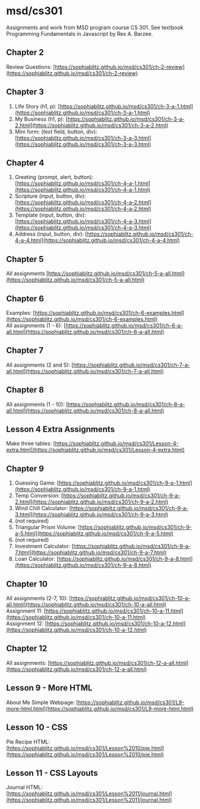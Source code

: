 # msd/cs301
Assignments and work from MSD program course CS 301. See textbook Programming Fundamentals in Javascript by Rex A. Barzee.

## Chapter 2
Review Questions: [https://sophiablitz.github.io/msd/cs301/ch-2-review](https://sophiablitz.github.io/msd/cs301/ch-2-review)

## Chapter 3
1. Life Story (h1, p): [https://sophiablitz.github.io/msd/cs301/ch-3-a-1.html](https://sophiablitz.github.io/msd/cs301/ch-3-a-1.html)
2. My Business (h1, p): [https://sophiablitz.github.io/msd/cs301/ch-3-a-2.html](https://sophiablitz.github.io/msd/cs301/ch-3-a-2.html)
3. Mini form: (text field, button, div): [https://sophiablitz.github.io/msd/cs301/ch-3-a-3.html](https://sophiablitz.github.io/msd/cs301/ch-3-a-3.html)

## Chapter 4
1. Greeting (prompt, alert, button): [https://sophiablitz.github.io/msd/cs301/ch-4-a-1.html](https://sophiablitz.github.io/msd/cs301/ch-4-a-1.html)
2. Scripture (input, button, div): [https://sophiablitz.github.io/msd/cs301/ch-4-a-2.html](https://sophiablitz.github.io/msd/cs301/ch-4-a-2.html)
3. Template (input, button, div): [https://sophiablitz.github.io/msd/cs301/ch-4-a-3.html](https://sophiablitz.github.io/msd/cs301/ch-4-a-3.html)
4. Address (input, button, div): [https://sophiablitz.github.io/msd/cs301/ch-4-a-4.html](https://sophiablitz.github.io/msd/cs301/ch-4-a-4.html)

## Chapter 5
All assignments [https://sophiablitz.github.io/msd/cs301/ch-5-a-all.html](https://sophiablitz.github.io/msd/cs301/ch-5-a-all.html)

## Chapter 6
Examples: [https://sophiablitz.github.io/msd/cs301/ch-6-examples.html](https://sophiablitz.github.io/msd/cs301/ch-6-examples.html)  
All assignments (1 - 6): [https://sophiablitz.github.io/msd/cs301/ch-6-a-all.html](https://sophiablitz.github.io/msd/cs301/ch-6-a-all.html)

## Chapter 7
All assignments (2 and 5): [https://sophiablitz.github.io/msd/cs301/ch-7-a-all.html](https://sophiablitz.github.io/msd/cs301/ch-7-a-all.html)

## Chapter 8
All assignments (1 - 10): [https://sophiablitz.github.io/msd/cs301/ch-8-a-all.html](https://sophiablitz.github.io/msd/cs301/ch-8-a-all.html)

## Lesson 4 Extra Assignments
Make three tables: [https://sophiablitz.github.io/msd/cs301/Lesson-4-extra.html](https://sophiablitz.github.io/msd/cs301/Lesson-4-extra.html)

## Chapter 9
1. Guessing Game: [https://sophiablitz.github.io/msd/cs301/ch-9-a-1.html](https://sophiablitz.github.io/msd/cs301/ch-9-a-1.html)  
2. Temp Conversion: [https://sophiablitz.github.io/msd/cs301/ch-9-a-2.html](https://sophiablitz.github.io/msd/cs301/ch-9-a-2.html)  
3. Wind Chill Calculator: [https://sophiablitz.github.io/msd/cs301/ch-9-a-3.html](https://sophiablitz.github.io/msd/cs301/ch-9-a-3.html)  
4. (not required)
5. Triangular Prism Volume: [https://sophiablitz.github.io/msd/cs301/ch-9-a-5.html](https://sophiablitz.github.io/msd/cs301/ch-9-a-5.html)  
6. (not required)
7. Investment Calculator: [https://sophiablitz.github.io/msd/cs301/ch-9-a-7.html](https://sophiablitz.github.io/msd/cs301/ch-9-a-7.html)
8. Loan Calculator: [https://sophiablitz.github.io/msd/cs301/ch-9-a-8.html](https://sophiablitz.github.io/msd/cs301/ch-9-a-8.html)

## Chapter 10
All assignments (2-7, 10): [https://sophiablitz.github.io/msd/cs301/ch-10-a-all.html](https://sophiablitz.github.io/msd/cs301/ch-10-a-all.html)  
Assignment 11: [https://sophiablitz.github.io/msd/cs301/ch-10-a-11.html](https://sophiablitz.github.io/msd/cs301/ch-10-a-11.html)  
Assignment 12: [https://sophiablitz.github.io/msd/cs301/ch-10-a-12.html](https://sophiablitz.github.io/msd/cs301/ch-10-a-12.html) 

## Chapter 12
All assignments: [https://sophiablitz.github.io/msd/cs301/ch-12-a-all.html](https://sophiablitz.github.io/msd/cs301/ch-12-a-all.html)  

## Lesson 9 - More HTML
About Me Simple Webpage: [https://sophiablitz.github.io/msd/cs301/L9-more-html.html](https://sophiablitz.github.io/msd/cs301/L9-more-html.html)  

## Lesson 10 - CSS
Pie Recipe HTML: [https://sophiablitz.github.io/msd/cs301/Lesson%2010/pie.html](https://sophiablitz.github.io/msd/cs301/Lesson%2010/pie.html)

## Lesson 11 - CSS Layouts
Journal HTML: [https://sophiablitz.github.io/msd/cs301/Lesson%2011/journal.html](https://sophiablitz.github.io/msd/cs301/Lesson%2011/journal.html)  

